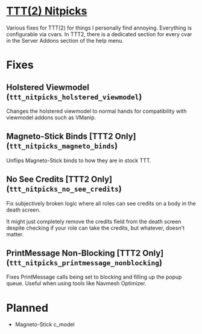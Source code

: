# [TTT(2) Nitpicks](https://steamcommunity.com/sharedfiles/filedetails/?id=3214989196)

Various fixes for TTT(2) for things I personally find annoying. Everything is configurable via cvars.
In TTT2, there is a dedicated section for every cvar in the Server Addons section of the help menu.

# Fixes

## Holstered Viewmodel (`ttt_nitpicks_holstered_viewmodel`)

Changes the holstered viewmodel to normal hands for compatibility with viewmodel addons such as VManip.

## Magneto-Stick Binds [TTT2 Only] (`ttt_nitpicks_magneto_binds`)

Unflips Magneto-Stick binds to how they are in stock TTT.

## No See Credits [TTT2 Only] (`ttt_nitpicks_no_see_credits`)

Fix subjectively broken logic where all roles can see credits on a body in the death screen.

It might just completely remove the credits field from the death screen despite checking if your role can take the credits, but whatever, doesn't matter.

## PrintMessage Non-Blocking [TTT2 Only] (`ttt_nitpicks_printmessage_nonblocking`)

Fixes PrintMessage calls being set to blocking and filling up the popup queue.
Useful when using tools like Navmesh Optimizer.

# Planned

- Magneto-Stick c_model
